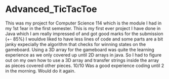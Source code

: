# Advanced_TicTacToe

This was my project for Computer Science 114 which is the module I had in my 1st 1ear in the first semester.
This is my first ever project I have done in Java which I am really impressed of and got good marks for the submission (+- 85%)
I wouldve liked to have less lines of code and some parts are a bit janky expecially the algorithm that checks for winning states on the gameboard.
Using a 3D array for the gameboard was quite the learning experience as we only covered up until 2D arrays in java.
So I had to figure out on my own how to use a 3D array and transfer strings inside the array as pieces covered other pieces.
10/10 Was a good experience coding until 2 in the morning. Would do it again.
